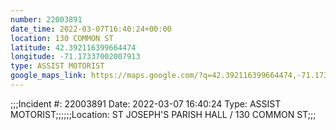 ```yaml
---
number: 22003891
date_time: 2022-03-07T16:40:24+00:00
location: 130 COMMON ST
latitude: 42.392116399664474
longitude: -71.17337002007913
type: ASSIST MOTORIST
google_maps_link: https://maps.google.com/?q=42.392116399664474,-71.17337002007913
---
```


;;;Incident #: 22003891   Date: 2022-03-07 16:40:24   Type: ASSIST MOTORIST;;;;;;Location: ST JOSEPH'S PARISH HALL / 130 COMMON ST;;;
